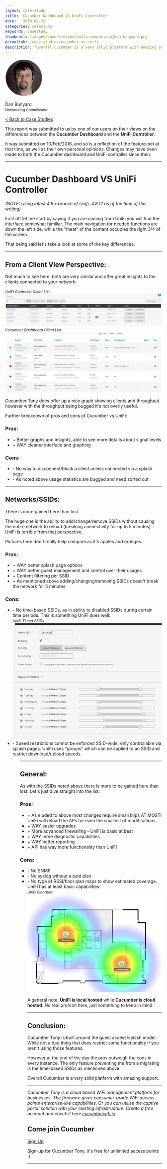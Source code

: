 ```yaml
---
layout: case-study
title:  Cucumber Dashboard VS UniFi Controller
date:   2016-02-21
categories: casestudy
keywords: casestudy
thumbnail: /images/case-studies/unifi-comparison/dan-bunyard.png
permalink: /case-studies/cucumber-vs-unifi
description: “Overall Cucumber is a very solid platform with amazing support.”
---
```


<div class="mdl-grid">
<div class="mdl-cell mdl-cell--3-col mdl-typography--text-center">
<img class="cs-portrait text-center" src="/images/case-studies/unifi-comparison/dan-bunyard.png" width="120px">
<p>Dan Bunyard<br><small>Networking Connoisseur</small></p>
</div>

<div class="mdl-cell mdl-cell--9-col">
<a href="/case-studies/">< Back to Case Studies</a>

<p>This report was submitted to us by one of our users on their views on the differences between the <b>Cucumber Dashboard</b> and the <b>UniFi Controller</b>.</p>

<p>It was submitted on 10/Feb/2016, and so is a reflection of the feature-set at that time, as well as their own personal opinions. Changes may have been made to both the Cucumber dashboard and UniFi controller since then.</p>

<hr>

<h1>Cucumber Dashboard VS UniFi Controller</h1>

<p><i>(NOTE: Using latest 4.8.x branch of Unifi, 4.8.12 as of the time of this writing)</i></p>

<p>First off let me start by saying if you are coming from UniFi you will find the interface somewhat familiar. The main navigation for needed functions are down the left side, while the "meat" of the content occupies the right 3/4 of the screen.</p>

<p>That being said let's take a look at some of the key differences.</p>

<hr>

<h2>From a Client View Perspective:</h2>

<p>Not much to see here, both are very similar and offer great insights to the clients connected to your network:</p>

<div class="mdl-typography--text-center">
  <i><small>UniFi Controller Client List</small></i>
  <br>
  <img src="/images/case-studies/unifi-comparison/unifi-clients.png">
</div>
<div class="mdl-typography--text-center">
  <i><small>Cucumber Dashboard Client List</small></i>
  <br>
  <img src="/images/case-studies/unifi-comparison/ct-clients.png">
</div>

<p>Cucumber Tony does offer up a nice graph showing clients and throughput however with the throughput being bugged it's not overly useful.</p>

<p>Further breakdown of pros and cons of Cucumber vs UniFi:</p>

<h3>Pros:</h3>
<ul>
<li>+ Better graphs and insights, able to see more details about signal levels</li>
<li>+ WAY cleaner interface and graphing</li>
</ul>

<h3>Cons:</h3>
<ul>
<li>- No way to disconnect/block a client unless connected via a splash page</li>
<li>- As noted above usage statistics are bugged and need sorted out</li>
</ul>

<hr>

<h2>Networks/SSIDs:</h2>

<p>There is more gained here than lost.</p>

<p>The huge one is the ability to add/change/remove SSIDs without causing the entire network to reload (breaking connectivity for up to 5 minutes). UniFi is terrible from that perspective.</p>

<p>Pictures here don't really help compare as it's apples and oranges.</p>

<h3>Pros:</h3>
<ul>
<li>+ WAY better splash page options</li>
<li>+ WAY better guest management and control over their usages</li>
<li>+ Content filtering per SSID</li>
<li>+ As mentioned above adding/changing/removing SSIDs doesn't break the network for 5 minutes</li>
</ul>

<h3>Cons:</h3>
<ul>
<li>- No time-based SSIDs, as in ability to disabled SSIDs during certain time periods.  This is something UniFi does well:</li>
  <div class="mdl-typography--text-center">
    <i><small>UniFi Timed SSIDs</small></i>
    <br>
    <img src="/images/case-studies/unifi-comparison/unifi-timed-ssid.png">
  </div>
<li>- Speed restrictions cannot be enforced SSID-wide, only controllable via splash pages.  UniFi uses "groups" which can be applied to an SSID and restrict download/upload speeds.</li>
<ul>

<hr>

<h2>General:</h2>

<p>As with the SSIDs noted above there is more to be gained here than lost. Let's just dive straight into the list:</p>

<h3>Pros:</h3>
<ul>
<li>+ As eluded to above most changes require small blips AT MOST! UniFi will reload the APs for even the smallest of modifications</li>
<li>+ WAY easier upgrades</li>
<li>+ More advanced firewalling - UniFi is basic at best</li>
<li>+ WAY more diagnostic capabilities</li>
<li>+ WAY better reporting</li>
<li>+ API has way more functionality than UniFi</li>
</ul>

<h3>Cons:</h3>
<ul>
<li>- No SNMP</li>
<li>- No syslog without a paid plan</li>
<li>- No type of RSSI/floor plan maps to show estimated coverage. UniFi has at least basic capabilities:</li>
  <div class="mdl-typography--text-center">
    <i><small>UniFi Floorplan</small></i>
    <br>
    <img src="/images/case-studies/unifi-comparison/unifi-map.png">
  </div>

<p>A general note, <b>UniFi is local hosted</b> while <b>Cucumber is cloud hosted</b>. No real pro/con here, just something to keep in mind.</p>

<hr>

<h2>Conclusion:</h2>

<p>Cucumber Tony is built around the guest access/splash model. While not a bad thing that does restrict some functionality if you aren't using those features.</p>

<p>However at the end of the day the pros outweigh the cons in every instance. The only feature preventing me from a migrating is the time-based SSIDs as mentioned above.</p>

<p>Overall Cucumber is a very solid platform with amazing support.</p>

<hr>

<div class="mdl-typography--text-center">
<p><i>Cucumber Tony is a cloud based WiFi management platform for businesses. The firmware gives consumer-grade WiFi access points enterprise-like capabilities. Or you can utilise the captive portal solution with your existing infrastructure. Create a free account and check it here <a href="https://cucumberwifi.io">cucumberwifi.io</a></i></p>
<div class="mdl-typography--text-center">
<h2>Come join Cucumber</h2>
<a href="https://my.ctapp.io/#/create" class="button success dst">Sign Up</a><br>
<p>Sign-up for Cucumber Tony, it's free for unlimited access points :)</p>
</div>
<hr>
</div>
</div>
</div>
